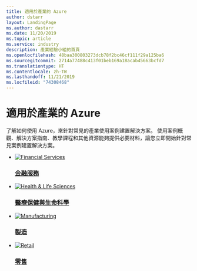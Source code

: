 ```yaml
---
title: 適用於產業的 Azure
author: dstarr
layout: LandingPage
ms.author: dastarr
ms.date: 11/20/2019
ms.topic: article
ms.service: industry
description: 產業經驗小組的首頁
ms.openlocfilehash: 48baa300803273dcb78f2bc46cf111f29a125ba6
ms.sourcegitcommit: 2714a77488c413f01beb169a18acab45663bcfd7
ms.translationtype: HT
ms.contentlocale: zh-TW
ms.lasthandoff: 11/21/2019
ms.locfileid: "74308468"
---
```

# <a name="azure-for-industry"></a>適用於產業的 Azure

了解如何使用 Azure，來針對常見的產業使用案例建置解決方案。 使用案例概觀、解決方案指南、教學課程和其他資源能夠提供必要材料，讓您立即開始針對常見案例建置解決方案。

<ul class="cardsFTitle panelContent">
    <li>
        <a href="/azure/industry/financial">
        <div class="cardSize">
            <div class="cardPadding" style="padding-bottom: 0;">
                <div class="card">
                    <div class="cardImageOuter">
                        <div class="cardImage">
                            <img alt="Financial Services" src="https://azure.microsoft.com/patterns/styles/glyphs-icons/financial.svg">
                        </div>
                    </div>
                    <div class="cardText">
                        <h3>金融服務</h3>
                    </div>
                </div>
            </div>
        </div>
        </a>
    </li>
    <li>
        <a href="/azure/industry/health">
        <div class="cardSize">
            <div class="cardPadding" style="padding-bottom: 0;">
                <div class="card">
                    <div class="cardImageOuter">
                        <div class="cardImage">
                            <img alt="Health &amp; Life Sciences" src="https://azure.microsoft.com/patterns/styles/glyphs-icons/healthcare.svg">
                        </div>
                    </div>
                    <div class="cardText">
                        <h3>醫療保健與生命科學</h3>
                    </div>
                </div>
            </div>
        </div>
        </a>
    </li>
</ul>

<ul class="cardsFTitle panelContent">
    <li>
        <a href="/azure/industry/manufacturing">
        <div class="cardSize">
            <div class="cardPadding" style="padding-bottom: 0;">
                <div class="card">
                    <div class="cardImageOuter">
                        <div class="cardImage">
                            <img alt="Manufacturing" src="https://azure.microsoft.com/patterns/styles/glyphs-icons/discrete-manufacturing.svg">
                        </div>
                    </div>
                    <div class="cardText">
                        <h3>製造</h3>
                    </div>
                </div>
            </div>
        </div>
        </a>
    </li>
    <li>
        <a href="/azure/industry/retail">
        <div class="cardSize">
            <div class="cardPadding" style="padding-bottom: 0;">
                <div class="card">
                    <div class="cardImageOuter">
                        <div class="cardImage">
                            <img alt="Retail" src="https://azure.microsoft.com/patterns/styles/glyphs-icons/retailers.svg">
                        </div>
                    </div>
                    <div class="cardText">
                        <h3>零售</h3>
                    </div>
                </div>
            </div>
        </div>
        </a>
    </li>
</ul>
